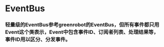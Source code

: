 # EventBus
###   轻量级的EventBus参考greenrobot的EventBus，但所有事件都只用Event这个类表示，Event中包含事件ID、订阅者列表、处理结果等，事件ID用以区分、分发事件。
